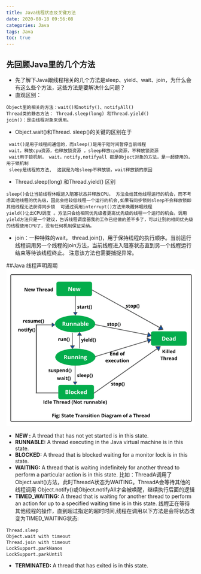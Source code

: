 ```yaml
---
title: Java线程状态及关键方法
date: 2020-08-18 09:56:08
categories: Java
tags: Java
toc: true
---
```


## 先回顾Java里的几个方法
- 先了解下Java跟线程相关的几个方法是sleep、yield、wait、join，为什么会有这么些个方法，这些方法是要解决什么问题？
- 直观区别：
```
Object里的相关的方法：wait()和notify()、notifyAll()  
Thread类的静态方法： Thread.sleep(long) 和Thread.yield()
join()：是由线程对象来调用。
```

- Object.wait()和Thread. sleep()的关键的区别在于

```
 wait()是用于线程间通信的，而sleep()是用于短时间暂停当前线程
 wait，释放cpu资源，也释放锁资源 ，sleep释放cpu资源，不释放锁资源
 wait用于锁机制， wait，notify,notifyall 都是Object对象的方法，是一起使用的，用于锁机制
 sleep是线程的方法,  这就是为啥sleep不释放锁，wait释放锁的原因
```


- Thread.sleep(long) 和Thread.yield() 区别
```
sleep()会让当前线程休眠进入阻塞状态并释放CPU。 方法会给其他线程运行的机会，而不考虑其他线程的优先级，因此会给较低线程一个运行的机会,如果有同步锁则sleep不会释放锁即其他线程无法获得同步锁  可通过调用interrupt()方法来唤醒休眠线程
yield()让出CPU调度 。方法只会给相同优先级者更高优先级的线程一个运行的机会。调用yield方法只是一个建议，告诉线程调度器我的工作已经做的差不多了，可以让别的相同优先级的线程使用CPU了，没有任何机制保证采纳。
```

- join：一种特殊的wait， thread.join()，用于保持线程的执行顺序。当前运行线程调用另一个线程的join方法，当前线程进入阻塞状态直到另一个线程运行结束等待该线程终止。 注意该方法也需要捕捉异常。

##Java 线程声明周期
![](https://raw.githubusercontent.com/zhulg/allpic/master/thread-life-cycle.png)

- **NEW :** A thread that has not yet started is in this state.
- **RUNNABLE:** A thread executing in the Java virtual machine is in this state.
- **BLOCKED:** A thread that is blocked waiting for a monitor lock is in this state.
- **WAITING:** A thread that is waiting indefinitely for another thread to perform a particular action is in this state. 比如：ThreadA调用了Object.wait()方法，此时ThreadA状态为WAITING。ThreadA会等待其他的线程调用 Object.notify()或Object.notifyAll才会被唤醒，继续执行后面的逻辑
- **TIMED_WAITING:** A thread that is waiting for another thread to perform an action for up to a specified waiting time is in this state.  线程正在等待其他线程的操作，直到超过指定的超时时间,线程在调用以下方法是会将状态改变为TIMED_WAITING状态:
```
Thread.sleep
Object.wait with timeout
Thread.join with timeout
LockSupport.parkNanos
LockSupport.parkUntil
```
- **TERMINATED:**  A thread that has exited is in this state.